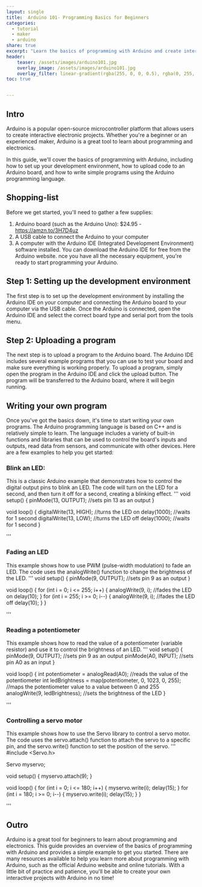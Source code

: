 ```yaml
---
layout: single
title:  Arduino 101- Programming Basics for Beginners
categories:
  - tutorial
  - maker
  - arduino
share: true
excerpt: "Learn the basics of programming with Arduino and create interactive projects"
header:
    teaser: /assets/images/arduino101.jpg
    overlay_image: /assets/images/arduino101.jpg
    overlay_filter: linear-gradient(rgba(255, 0, 0, 0.5), rgba(0, 255, 255, 0.5))
toc: true


---
```

## Intro
Arduino is a popular open-source microcontroller platform that allows users to create interactive electronic projects. Whether you're a beginner or an experienced maker, Arduino is a great tool to learn about programming and electronics.

In this guide, we'll cover the basics of programming with Arduino, including how to set up your development environment, how to upload code to an Arduino board, and how to write simple programs using the Arduino programming language.

## Shopping-list
Before we get started, you'll need to gather a few supplies:
1. Arduino board (such as the Arduino Uno): $24.95 - https://amzn.to/3H7D4uz
2. A USB cable to connect the Arduino to your computer
3. A computer with the Arduino IDE (Integrated Development Environment) software installed. You can download the Arduino IDE for free from the Arduino website.
nce you have all the necessary equipment, you're ready to start programming your Arduino.
## Step 1: Setting up the development environment
The first step is to set up the development environment by installing the Arduino IDE on your computer and connecting the Arduino board to your computer via the USB cable. Once the Arduino is connected, open the Arduino IDE and select the correct board type and serial port from the tools menu.

## Step 2: Uploading a program
The next step is to upload a program to the Arduino board. The Arduino IDE includes several example programs that you can use to test your board and make sure everything is working properly. To upload a program, simply open the program in the Arduino IDE and click the upload button. The program will be transferred to the Arduino board, where it will begin running.
## Writing your own program
Once you've got the basics down, it's time to start writing your own programs. The Arduino programming language is based on C++ and is relatively simple to learn. The language includes a variety of built-in functions and libraries that can be used to control the board's inputs and outputs, read data from sensors, and communicate with other devices.
Here are a few examples to help you get started:

### Blink an LED: 
This is a classic Arduino example that demonstrates how to control the digital output pins to blink an LED. The code will turn on the LED for a second, and then turn it off for a second, creating a blinking effect.
'''
void setup() {
  pinMode(13, OUTPUT); //sets pin 13 as an output
}

void loop() {
  digitalWrite(13, HIGH); //turns the LED on
  delay(1000); //waits for 1 second
  digitalWrite(13, LOW); //turns the LED off
  delay(1000); //waits for 1 second
}

'''

### Fading an LED
This example shows how to use PWM (pulse-width modulation) to fade an LED. The code uses the analogWrite() function to change the brightness of the LED.
'''
void setup() {
  pinMode(9, OUTPUT); //sets pin 9 as an output
}

void loop() {
  for (int i = 0; i <= 255; i++) {
    analogWrite(9, i); //fades the LED on
    delay(10);
  }
  for (int i = 255; i >= 0; i--) {
    analogWrite(9, i); //fades the LED off
    delay(10);
  }
}

'''
### Reading a potentiometer
This example shows how to read the value of a potentiometer (variable resistor) and use it to control the brightness of an LED.
'''
void setup() {
  pinMode(9, OUTPUT); //sets pin 9 as an output
  pinMode(A0, INPUT); //sets pin A0 as an input
}

void loop() {
  int potentiometer = analogRead(A0); //reads the value of the potentiometer
  int ledBrightness = map(potentiometer, 0, 1023, 0, 255); //maps the potentiometer value to a value between 0 and 255
  analogWrite(9, ledBrightness); //sets the brightness of the LED
}

'''
### Controlling a servo motor
This example shows how to use the Servo library to control a servo motor. The code uses the servo.attach() function to attach the servo to a specific pin, and the servo.write() function to set the position of the servo.
'''
#include <Servo.h>

Servo myservo;

void setup() {
  myservo.attach(9);
}

void loop() {
  for (int i = 0; i <= 180; i++) {
    myservo.write(i);
    delay(15);
  }
  for (int i = 180; i >= 0; i--) {
    myservo.write(i);
    delay(15);
  }
}

'''
## Outro

Arduino is a great tool for beginners to learn about programming and electronics. This guide provides an overview of the basics of programming with Arduino and provides a simple example to get you started. There are many resources available to help you learn more about programming with Arduino, such as the official Arduino website and online tutorials. With a little bit of practice and patience, you'll be able to create your own interactive projects with Arduino in no time!